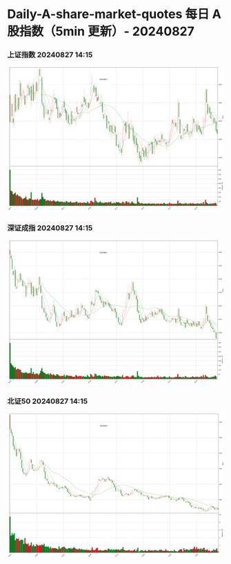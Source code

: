 
# Daily-A-share-market-quotes 每日 A 股指数（5min 更新）- 20240827

### 上证指数 20240827 14:15
![](./fig/2024/8/20240827-sh000001.png)

### 深证成指 20240827 14:15
![](./fig/2024/8/20240827-sz399001.png)

### 北证50 20240827 14:15
![](./fig/2024/8/20240827-bj899050.png)
